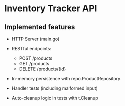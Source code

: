 # Inventory Tracker API

## Implemented features

- HTTP Server (main.go)
- RESTful endpoints:

  - POST /products
  - GET /products
  - DELETE /products/{id}

- In-memory persistence with repo.ProductRepository
- Handler tests (including malformed input)
- Auto-cleanup logic in tests with t.Cleanup
